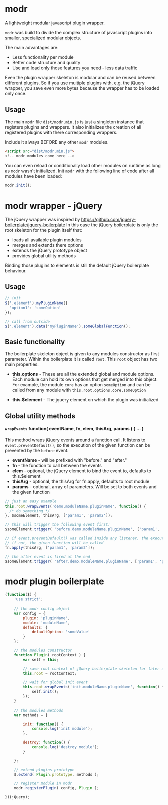 # modr
A lightweight modular javascript plugin wrapper.
 
`modr` was build to divide the complex structure of javascript plugins into smaller, specialized modular objects.

The main advantages are:
- Less functionality per module 
- Better code structure and quality 
- Use and load only those features you need - less data traffic 

Even the plugin wrapper skeleton is modular and can be reused between different plugins. 
So if you use multiple plugins with, e.g. the jQuery wrapper, you save even more bytes because the wrapper has to be loaded only once.  


## Usage

The main `modr` file `dist/modr.min.js` is just a singleton instance that registers plugins and wrappers. 
It also initializes the creation of all registered plugins with there corresponding wrappers.
 
Include it always BEFORE any other `modr` modules.  

```html
<script src="dist/modr.min.js">
<!-- modr modules come here -->
```

You can even reload or conditionally load other modules on runtime as long as `modr` wasn't initialized.
Init `modr` with the following line of code after all modules have been loaded:

```js
modr.init();
```


# modr wrapper - jQuery

The jQuery wrapper was inspired by https://github.com/jquery-boilerplate/jquery-boilerplate
In this case the jQuery boilerplate is only the root skeleton for the plugin itself that:

- loads all available plugin modules
- merges and extends there options
- extends the jQuery prototype object
- provides global utility methods

Binding those plugins to elements is still the default jQuery boilerplate behaviour. 

 
## Usage 

``` js
// init
$('.element').myPluginName({
  'option1': 'someOption'
});

// call from outside
$('.element').data('myPluginName').someGlobalFunction();
```

## Basic functionality

The boilerplate skeleton object is given to any modules constructor as first parameter.
Within the boilerplate it is called `root`. This `root` object has two main properties:
 
- **this.options** - These are all the extended global and module options. Each module can hold its own options that get merged into this object.
For example, the module `core` has an option `someOption` and can be called from any module with `this.root.options.core.someOption`

- **this.$element** - The jquery element on which the plugin was initialized



## Global utility methods

#### `wrapEvents` function( eventName, fn, elem, thisArg, params ) { ... }

This method wraps jQuery events around a function call. It listens to `event.preventDefault()`, 
so the execution of the given function can be prevented by the `before` event.  

- **eventName** - will be prefixed with "before." and "after."
- **fn** - the function to call between the events
- **elem** - optional, the jQuery element to bind the event to, defaults to this.$element
- **thisArg** - optional, the thisArg for fn.apply, defaults to root module
- **params** - optional, array of parameters. Will be set to both events and the given function
 

```js
// just an easy example
this.root.wrapEvents('demo.moduleName.pluginName', function() { 
  /* do something */ 
}, $someElement, thisArg, ['param1', 'param2']);

// this will trigger the following event first:
$someElement.trigger( 'before.demo.moduleName.pluginName', ['param1', 'param2'] );

// if event.preventDefault() was called inside any listener, the execution will stop here
// if not, the given function will be called 
fn.apply(thisArg, ['param1', 'param2']);

// the after event is fired at the end
$someElement.trigger( 'after.demo.moduleName.pluginName', ['param1', 'param2'] );
```

# modr plugin boilerplate

```js
(function($) {
    'use strict';

    // the modr config object
    var config = {
        plugin: 'pluginName',
        module: 'moduleName',
        defaults: {
            defaultOption: 'someValue'
        }
    };

    // the modules constructor
    function Plugin( rootContext ) {
        var self = this;

        // save root context of jQuery boilerplate skeleton for later usage
        this.root = rootContext;

        // wait for global init event
        this.root.wrapEvents('init.moduleName.pluginName', function() {
            self.init();
        });
    }

    // the modules methods
    var methods = {

        init: function() {
            console.log('init module');
        },

        destroy: function() {
            console.log('destroy module');
        }

    };

    // extend plugins prototype
    $.extend( Plugin.prototype, methods );

    // register module in modr
    modr.registerPlugin( config, Plugin );

})(jQuery);
```

